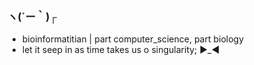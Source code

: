 ### ヽ(´ー｀)┌

- bioinformatitian | part computer_science, part biology
- let it seep in as time takes us o singularity;
►_◄
